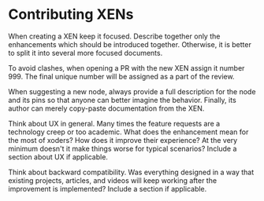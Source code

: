 # Contributing XENs

When creating a XEN keep it focused. Describe together only the enhancements which should be introduced together. Otherwise, it is better to split it into several more focused documents.

To avoid clashes, when opening a PR with the new XEN assign it number 999. The final unique number will be assigned as a part of the review.

When suggesting a new node, always provide a full description for the node and its pins so that anyone can better imagine the behavior. Finally, its author can merely copy-paste documentation from the XEN.

Think about UX in general. Many times the feature requests are a technology creep or too academic. What does the enhancement mean for the most of xoders? How does it improve their experience? At the very minimum doesn't it make things worse for typical scenarios? Include a section about UX if applicable.

Think about backward compatibility. Was everything designed in a way that existing projects, articles, and videos will keep working after the improvement is implemented? Include a section if applicable.
